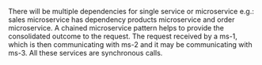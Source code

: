 There will be multiple dependencies for single service or microservice e.g.: sales microservice has dependency products microservice and order microservice. A chained microservice pattern helps to provide the consolidated outcome to the request. The request received by a ms-1, which is then communicating with ms-2 and it may be communicating with ms-3. All these services are synchronous calls.
